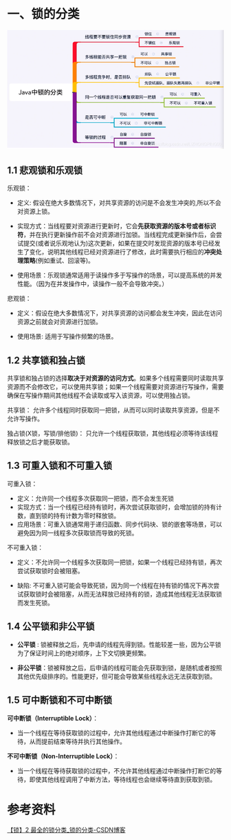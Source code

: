 # 一、锁的分类

![在这里插入图片描述](images/20210222235152909.png)



## 1.1 悲观锁和乐观锁

乐观锁：

- 定义: 假设在绝大多数情况下，对共享资源的访问是不会发生冲突的,所以不会对资源上锁。

- 实现方式：当线程要对资源进行更新时，它会**先获取资源的版本号或者标识符**，并在执行更新操作前不会对资源进行加锁。当线程完成更新操作后，会尝试提交(或者说乐观地认为)这次更新，如果在提交时发现资源的版本号已经发生了变化，说明其他线程已经对资源进行了修改，此时需要执行相应的**冲突处理策略**(例如重试、回滚等)。
- 使用场景：乐观锁通常适用于读操作多于写操作的场景，可以提高系统的并发性能。（因为在并发操作中，读操作一般不会导致冲突。）

悲观锁：

- 定义：假设在绝大多数情况下，对共享资源的访问都会发生冲突，因此在访问资源之前就会对资源进行加锁。

- 使用场景: 适用于写操作频繁的场景。

  

## 1.2 共享锁和独占锁

共享锁和独占锁的选择**取决于对资源的访问方式**。如果多个线程需要同时读取共享资源而不会修改它，可以使用共享锁；如果一个线程需要对资源进行写操作，需要确保在写操作期间其他线程不会读取或写入该资源，可以使用独占锁。

共享锁： 允许多个线程同时获取同一把锁，从而可以同时读取共享资源，但是不允许写操作。

独占锁(X锁，写锁/排他锁)： 只允许一个线程获取锁，其他线程必须等待该线程释放锁之后才能获取锁。



## 1.3 可重入锁和不可重入锁

可重入锁：

- 定义：允许同一个线程多次获取同一把锁，而不会发生死锁
- 实现方式：当一个线程已经持有锁时，再次尝试获取锁时，会增加锁的持有计数，直到锁的持有计数为零时释放锁。
- 应用场景：可重入锁通常用于递归函数、同步代码块、锁的嵌套等场景，可以避免因为同一线程多次获取锁而导致的死锁。

不可重入锁：

- 定义：不允许同一个线程多次获取同一把锁，如果一个线程已经持有锁，再次尝试获取锁时会被阻塞。

- 缺陷:  不可重入锁可能会导致死锁，因为同一个线程在持有锁的情况下再次尝试获取锁时会被阻塞，从而无法释放已经持有的锁，造成其他线程无法获取锁而发生死锁。

  

## 1.4 公平锁和非公平锁

- **公平锁** : 锁被释放之后，先申请的线程先得到锁。性能较差一些，因为公平锁为了保证时间上的绝对顺序，上下文切换更频繁。

- **非公平锁**：锁被释放之后，后申请的线程可能会先获取到锁，是随机或者按照其他优先级排序的。性能更好，但可能会导致某些线程永远无法获取到锁。



##  1.5 可中断锁和不可中断锁

**可中断锁（Interruptible Lock）**：

- 当一个线程在等待获取锁的过程中，允许其他线程通过中断操作打断它的等待，从而提前结束等待并执行其他操作。

**不可中断锁（Non-Interruptible Lock）**：

- 当一个线程在等待获取锁的过程中，不允许其他线程通过中断操作打断它的等待，即使其他线程调用了中断方法，等待线程也会继续等待直到获取到锁。



# 参考资料

[【锁】2 最全的锁分类_锁的分类-CSDN博客](https://blog.csdn.net/LIZHONGPING00/article/details/113963573)